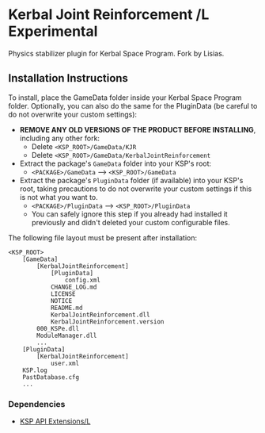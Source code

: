 # Kerbal Joint Reinforcement /L Experimental

Physics stabilizer plugin for Kerbal Space Program. Fork by Lisias.


## Installation Instructions

To install, place the GameData folder inside your Kerbal Space Program folder. Optionally, you can also do the same for the PluginData (be careful to do not overwrite your custom settings):

* **REMOVE ANY OLD VERSIONS OF THE PRODUCT BEFORE INSTALLING**, including any other fork:
	+ Delete `<KSP_ROOT>/GameData/KJR`
	+ Delete `<KSP_ROOT>/GameData/KerbalJointReinforcement`
* Extract the package's `GameData` folder into your KSP's root:
	+ `<PACKAGE>/GameData` --> `<KSP_ROOT>/GameData`
* Extract the package's `PluginData` folder (if available) into your KSP's root, taking precautions to do not overwrite your custom settings if this is not what you want to.
	+ `<PACKAGE>/PluginData` --> `<KSP_ROOT>/PluginData`
	+ You can safely ignore this step if you already had installed it previously and didn't deleted your custom configurable files.

The following file layout must be present after installation:

```
<KSP_ROOT>
	[GameData]
		[KerbalJointReinforcement]
			[PluginData]
				config.xml
			CHANGE_LOG.md
			LICENSE
			NOTICE
			README.md
			KerbalJointReinforcement.dll
			KerbalJointReinforcement.version
		000_KSPe.dll
		ModuleManager.dll
		...
	[PluginData]
		[KerbalJointReinforcement]
			user.xml
	KSP.log
	PastDatabase.cfg
	...
```


### Dependencies

* [KSP API Extensions/L](https://github.com/net-lisias-ksp/KSPAPIExtensions)

